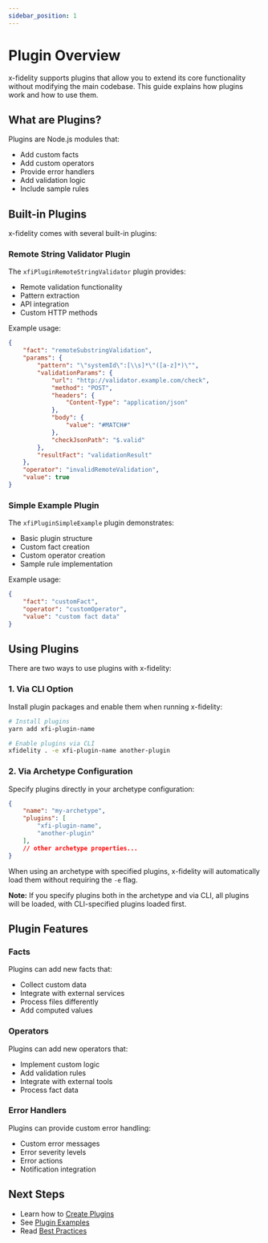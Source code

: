 ```yaml
---
sidebar_position: 1
---
```


# Plugin Overview

x-fidelity supports plugins that allow you to extend its core functionality without modifying the main codebase. This guide explains how plugins work and how to use them.

## What are Plugins?

Plugins are Node.js modules that:
- Add custom facts
- Add custom operators
- Provide error handlers
- Add validation logic
- Include sample rules

## Built-in Plugins

x-fidelity comes with several built-in plugins:

### Remote String Validator Plugin

The `xfiPluginRemoteStringValidator` plugin provides:
- Remote validation functionality
- Pattern extraction
- API integration
- Custom HTTP methods

Example usage:
```json
{
    "fact": "remoteSubstringValidation",
    "params": {
        "pattern": "\"systemId\":[\\s]*\"([a-z]*)\"",
        "validationParams": {
            "url": "http://validator.example.com/check",
            "method": "POST",
            "headers": {
                "Content-Type": "application/json"
            },
            "body": {
                "value": "#MATCH#"
            },
            "checkJsonPath": "$.valid"
        },
        "resultFact": "validationResult"
    },
    "operator": "invalidRemoteValidation",
    "value": true
}
```

### Simple Example Plugin

The `xfiPluginSimpleExample` plugin demonstrates:
- Basic plugin structure
- Custom fact creation
- Custom operator creation
- Sample rule implementation

Example usage:
```json
{
    "fact": "customFact",
    "operator": "customOperator",
    "value": "custom fact data"
}
```

## Using Plugins

There are two ways to use plugins with x-fidelity:

### 1. Via CLI Option

Install plugin packages and enable them when running x-fidelity:
```bash
# Install plugins
yarn add xfi-plugin-name

# Enable plugins via CLI
xfidelity . -e xfi-plugin-name another-plugin
```

### 2. Via Archetype Configuration

Specify plugins directly in your archetype configuration:
```json
{
    "name": "my-archetype",
    "plugins": [
        "xfi-plugin-name",
        "another-plugin"
    ],
    // other archetype properties...
}
```

When using an archetype with specified plugins, x-fidelity will automatically load them without requiring the `-e` flag.

**Note:** If you specify plugins both in the archetype and via CLI, all plugins will be loaded, with CLI-specified plugins loaded first.

## Plugin Features

### Facts

Plugins can add new facts that:
- Collect custom data
- Integrate with external services
- Process files differently
- Add computed values

### Operators

Plugins can add new operators that:
- Implement custom logic
- Add validation rules
- Integrate with external tools
- Process fact data

### Error Handlers

Plugins can provide custom error handling:
- Custom error messages
- Error severity levels
- Error actions
- Notification integration

## Next Steps

- Learn how to [Create Plugins](creating-plugins)
- See [Plugin Examples](plugin-examples)
- Read [Best Practices](best-practices)
